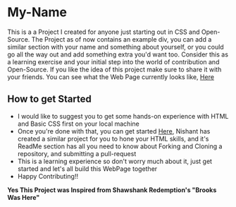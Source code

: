 # My-Name
This is a a Project I created for anyone just starting out in CSS and Open-Source. The Project as of now contains an example div, you can add a similar section with your name and something about yourself, or you could go all the way out and add something extra you'd want too. Consider this as a learning exercise and your initial step into the world of contribution and Open-Source. If you like the idea of this project make sure to share it with your friends. You can see what the Web Page currently looks like, [Here](https://vansh-goel.github.io/My-Name/)

## How to get Started
- I would like to suggest you to get some hands-on experience with HTML and Basic CSS first on your local machine
- Once you're done with that, you can get started [Here](https://github.com/nishantattrey07/nishantattrey07.github.io), Nishant has created a similar project for you to hone your HTML skills, and it's ReadMe section has all you need to know about Forking and Cloning a repository, and submitting a pull-request
- This is a learning experience so don't worry much about it, just get started and let's all build this WebPage together
- Happy Contributing!!

**Yes This Project was Inspired from Shawshank Redemption's "Brooks Was Here"**
